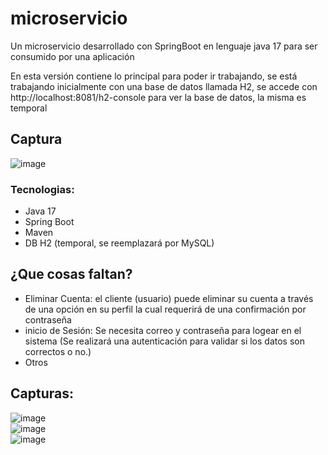 # microservicio
Un microservicio desarrollado con SpringBoot en lenguaje java 17 para ser consumido por una aplicación

En esta versión contiene lo principal para poder ir trabajando, se está trabajando inicialmente con una base de datos llamada H2, se accede con http://localhost:8081/h2-console para ver la base de datos, la misma es temporal
## Captura
![image](https://github.com/user-attachments/assets/25f05e3d-3821-4938-aa3f-dbd86d289eab)

### Tecnologias:
- Java 17
- Spring Boot
- Maven
- DB H2 (temporal, se reemplazará por MySQL)

## ¿Que cosas faltan?

- Eliminar Cuenta: el cliente (usuario) puede eliminar su cuenta a través de una opción en su perfil la cual requerirá de una confirmación por contraseña
- inicio de Sesión: Se necesita correo y contraseña para logear en el sistema (Se realizará una autenticación para validar si los datos son correctos o no.)
- Otros

## Capturas:
![image](https://github.com/user-attachments/assets/a74b1386-097b-4da1-890b-5b6e22ee8abe)  
![image](https://github.com/user-attachments/assets/5f3cfbc2-7879-4b3c-846e-b9db92b8574a)  
![image](https://github.com/user-attachments/assets/6ece882e-85d0-4485-9d05-8c8a7276ae5b)  

